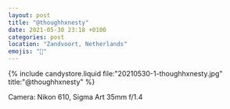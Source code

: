 ```yaml
---
layout: post
title: "@thoughhxnesty"
date: 2021-05-30 23:18 +0100
categories: post
location: "Zandvoort, Netherlands"
emojis: "🔞"
---
```


{% include candystore.liquid file:"20210530-1-thoughhxnesty.jpg" title:"@thoughhxnesty" %}

Camera: Nikon 610, Sigma Art 35mm f/1.4